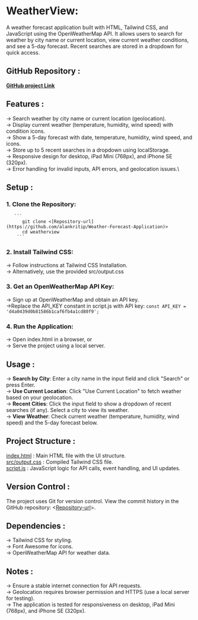 # WeatherView:

A weather forecast application built with HTML, Tailwind CSS, and JavaScript using the OpenWeatherMap API. It allows users to search for weather by city name or current location, view current weather conditions, and see a 5-day forecast. Recent searches are stored in a dropdown for quick access.

## GitHub Repository :
**[GitHub project Link]()**

 ## Features :
-> Search weather by city name or current location (geolocation).\
-> Display current weather (temperature, humidity, wind speed) with condition icons.\
-> Show a 5-day forecast with date, temperature, humidity, wind speed, and icons.\
-> Store up to 5 recent searches in a dropdown using localStorage.\
-> Responsive design for desktop, iPad Mini (768px), and iPhone SE (320px).\
-> Error handling for invalid inputs, API errors, and geolocation issues.\

 ## Setup :

  ### 1. Clone the Repository:
       ```
          git clone <[Repository-url](https://github.com/alankritip/Weather-Forecast-Application)>
          cd weatherview
        ```
  ### 2. Install Tailwind CSS:
  -> Follow instructions at Tailwind CSS Installation.\
  -> Alternatively, use the provided src/output.css

  ### 3. Get an OpenWeatherMap API Key:
  -> Sign up at OpenWeatherMap and obtain an API key.\
  ->Replace the API_KEY constant in script.js with API key:
    ```
    const API_KEY = 'd4a0439d0b81586b1caf6fb4a1cd80f9';
    ```
  ### 4. Run the Application:
  -> Open index.html in a browser, or\
  -> Serve the project using a local server.
  
## Usage :
 -> **Search by City**: Enter a city name in the input field and click "Search" or press Enter.\
 -> **Use Current Location**: Click "Use Current Location" to fetch weather based on your geolocation.\
 -> **Recent Cities**: Click the input field to show a dropdown of recent searches (if any). Select a city to view its weather.\
 -> **View Weather**: Check current weather (temperature, humidity, wind speed) and the 5-day forecast below.

## Project Structure :
 <ins>index.html</ins> :  Main HTML file with the UI structure.\
 <ins>src/output.css</ins> : Compiled Tailwind CSS file.\
 <ins>script.js</ins> : JavaScript logic for API calls, event handling, and UI updates.

## Version Control :
  The project uses Git for version control. View the commit history in the GitHub repository: <[Repository-url](https://github.com/alankritip/Weather-Forecast-Application)>.

## Dependencies :
 -> Tailwind CSS for styling.\
 -> Font Awesome for icons.\
 -> OpenWeatherMap API for weather data.

## Notes :
-> Ensure a stable internet connection for API requests.\
-> Geolocation requires browser permission and HTTPS (use a local server for testing).\
-> The application is tested for responsiveness on desktop, iPad Mini (768px), and iPhone SE (320px).
